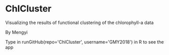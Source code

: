 # ChlCluster
Visualizing the results of functional clustering of the chlorophyll-a data

By Mengyi

Type in runGitHub(repo='ChlCluster', username='GMY2018') in R to see the app
